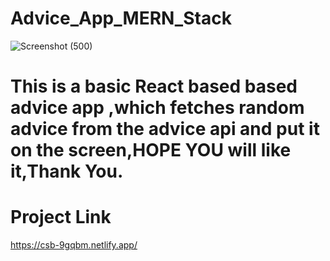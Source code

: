 # Advice_App_MERN_Stack

![Screenshot (500)](https://user-images.githubusercontent.com/58850584/119254338-5b593a80-bbd3-11eb-81ae-9b2501f86134.png)

# This is a basic React based based advice app ,which fetches random advice from the advice api and put it on the screen,HOPE YOU will like it,Thank You.

# Project Link

https://csb-9gqbm.netlify.app/

